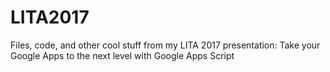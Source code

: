 # LITA2017
Files, code, and other cool stuff from my LITA 2017 presentation: Take your Google Apps to the next level with Google Apps Script
